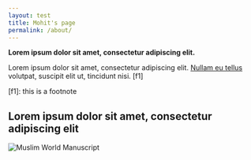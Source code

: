 ```yaml
---
layout: test
title: Mohit's page
permalink: /about/
---
```


**Lorem ipsum dolor sit amet, consectetur adipiscing elit.**

Lorem ipsum dolor sit amet, consectetur adipiscing elit. [Nullam eu tellus](https://www.researchgate.net/journal/1389-0166_Archival_Science) volutpat, suscipit elit ut, tincidunt nisi. [f1]

[f1]: this is a footnote

## Lorem ipsum dolor sit amet, consectetur adipiscing elit

![Muslim World Manuscript](https://blogs.cul.columbia.edu/global-studies/files/2019/05/mwm-image-300x294.jpg)
